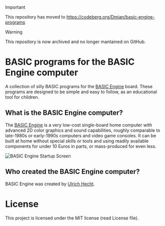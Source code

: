 > [!IMPORTANT]
> This repository has moved to https://codeberg.org/Dmian/basic-engine-programs

> [!WARNING]
> This repository is now archived and no longer mantained on GitHub.

# BASIC programs for the BASIC Engine computer

A collection of silly BASIC programs for the [BASIC Engine](http://basicengine.org/) board.
These programs are designed to be simple and easy to follow, as an educational tool for children.

## What is the BASIC Engine computer?

The [BASIC Engine](https://github.com/uli/basicengine-pcb) is a very low-cost single-board home computer with advanced 2D color graphics and sound capabilities, roughly comparable to late-1980s or early-1990s computers and video game consoles. It can be built at home without special skills or tools and using readily available components for under 10 Euros in parts, or mass-produced for even less.

![BASIC Engine Startup Screen](http://basicengine.org/images/screen_boot.png)

## Who created the BASIC Engine computer?

BASIC Engine was created by [Ulrich Hecht](https://github.com/uli).

# License

This project is licensed under the MIT license (read License file).
